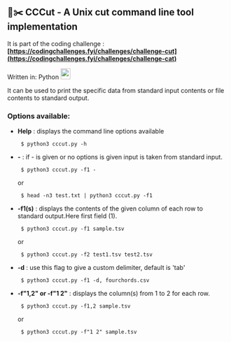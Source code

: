 ## 📝✂️ CCCut - A Unix cut command line tool implementation

It is part of the coding challenge : 
**[https://codingchallenges.fyi/challenges/challenge-cut](https://codingchallenges.fyi/challenges/challenge-cat)**

Written in: Python <img height="25px" width="22px" style="margin-bottom: -7px" src="https://s3.dualstack.us-east-2.amazonaws.com/pythondotorg-assets/media/community/logos/python-logo-only.png" width="20px"/>

It can be used to print the specific data from standard input contents or file contents to standard output.

### Options available:
* **Help** : displays the command line options available

       $ python3 cccut.py -h

* **-** : if - is given or no options is given input is taken from standard input.

       $ python3 cccut.py -f1 -
    or 

       $ head -n3 test.txt | python3 cccut.py -f1 
* **-f1(s)** : displays the contents of the given column of each row to standard output.Here first field (1).
  
       $ python3 cccut.py -f1 sample.tsv 
    or

       $ python3 cccut.py -f2 test1.tsv test2.tsv
* **-d** : use this flag to give a custom delimiter, default is 'tab'

       $ python3 cccut.py -f1 -d, fourchords.csv

* **-f"1,2" or -f"1 2"** : displays the column(s) from 1 to 2 for each row.
    
       $ python3 cccut.py -f1,2 sample.tsv
    or

       $ python3 cccut.py -f"1 2" sample.tsv

